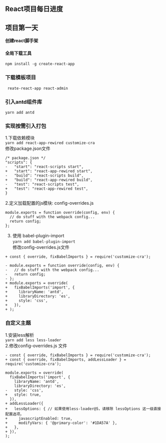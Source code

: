 ## React项目每日进度

## 项目第一天
**创建react脚手架**    
#### 全局下载工具  
`npm install -g create-react-app `
### 下载模板项目   
` reate-react-app react-admin`   
### 引入antd组件库
`yarn add antd` 
### 实现按需引入打包
1.下载依赖模块   
`yarn add react-app-rewired customize-cra`   
修改package.json文件
```
/* package.json */
"scripts": {
-   "start": "react-scripts start",
+   "start": "react-app-rewired start",
-   "build": "react-scripts build",
+   "build": "react-app-rewired build",
-   "test": "react-scripts test",
+   "test": "react-app-rewired test",
}
```
2.定义加载配置的js模块: config-overrides.js 
```
module.exports = function override(config, env) {
  // do stuff with the webpack config...
  return config;
};
```
3. 使用 babel-plugin-import   
`yarn add babel-plugin-import`   
修改config-overrides.js文件
```
+ const { override, fixBabelImports } = require('customize-cra');

- module.exports = function override(config, env) {
-   // do stuff with the webpack config...
-   return config;
- };
+ module.exports = override(
+   fixBabelImports('import', {
+     libraryName: 'antd',
+     libraryDirectory: 'es',
+     style: 'css',
+   }),
+ );
```
### 自定义主题
1.安装less解析   
`yarn add less less-loader`   
2.修改config-overrides.js 文件   
```
- const { override, fixBabelImports } = require('customize-cra');
+ const { override, fixBabelImports, addLessLoader } = require('customize-cra');

module.exports = override(
  fixBabelImports('import', {
    libraryName: 'antd',
    libraryDirectory: 'es',
-   style: 'css',
+   style: true,
  }),
+ addLessLoader({
+   lessOptions: { // 如果使用less-loader@5，请移除 lessOptions 这一级直接配置选项。
+     javascriptEnabled: true,
+     modifyVars: { '@primary-color': '#1DA57A' },
+   },
+ }),
);
```